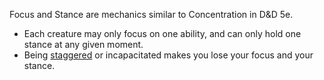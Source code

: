 Focus and Stance are mechanics similar to Concentration in D&D 5e.

*   Each creature may only focus on one ability, and can only hold one stance at any given moment.
*   Being [staggered](Staggered%20condition.md) or incapacitated makes you lose your focus and your stance.
